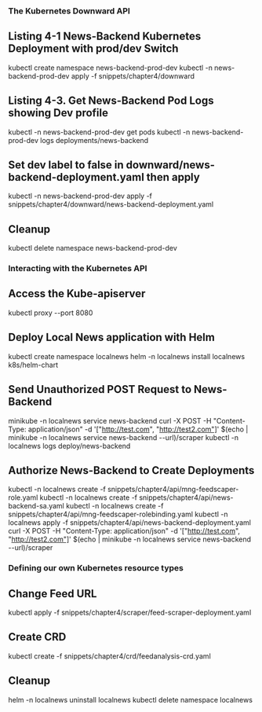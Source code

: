 ### The Kubernetes Downward API
## Listing 4-1 News-Backend Kubernetes Deployment with prod/dev Switch
kubectl create namespace news-backend-prod-dev
kubectl -n news-backend-prod-dev apply -f snippets/chapter4/downward
## Listing 4-3. Get News-Backend Pod Logs showing Dev profile
kubectl -n news-backend-prod-dev get pods
kubectl -n news-backend-prod-dev logs deployments/news-backend
## Set dev label to false in downward/news-backend-deployment.yaml then apply
kubectl -n news-backend-prod-dev apply -f snippets/chapter4/downward/news-backend-deployment.yaml
## Cleanup
kubectl delete namespace news-backend-prod-dev
### Interacting with the Kubernetes API
## Access the Kube-apiserver
kubectl proxy --port 8080
## Deploy Local News application with Helm
kubectl create namespace localnews
helm -n localnews install localnews k8s/helm-chart
## Send Unauthorized POST Request to News-Backend
minikube -n localnews service news-backend
curl -X POST -H "Content-Type: application/json" -d '["http://test.com", "http://test2.com"]' $(echo | minikube -n localnews service news-backend --url)/scraper
kubectl -n localnews logs deploy/news-backend
## Authorize News-Backend to Create Deployments
kubectl -n localnews create -f snippets/chapter4/api/mng-feedscaper-role.yaml
kubectl -n localnews create -f snippets/chapter4/api/news-backend-sa.yaml
kubectl -n localnews create -f snippets/chapter4/api/mng-feedscaper-rolebinding.yaml
kubectl -n localnews apply -f snippets/chapter4/api/news-backend-deployment.yaml
curl -X POST -H "Content-Type: application/json" -d '["http://test.com", "http://test2.com"]' $(echo | minikube -n localnews service news-backend --url)/scraper
### Defining our own Kubernetes resource types
## Change Feed URL
kubectl apply -f snippets/chapter4/scraper/feed-scraper-deployment.yaml
## Create CRD
kubectl create -f snippets/chapter4/crd/feedanalysis-crd.yaml
## Cleanup
helm -n localnews uninstall localnews
kubectl delete namespace localnews